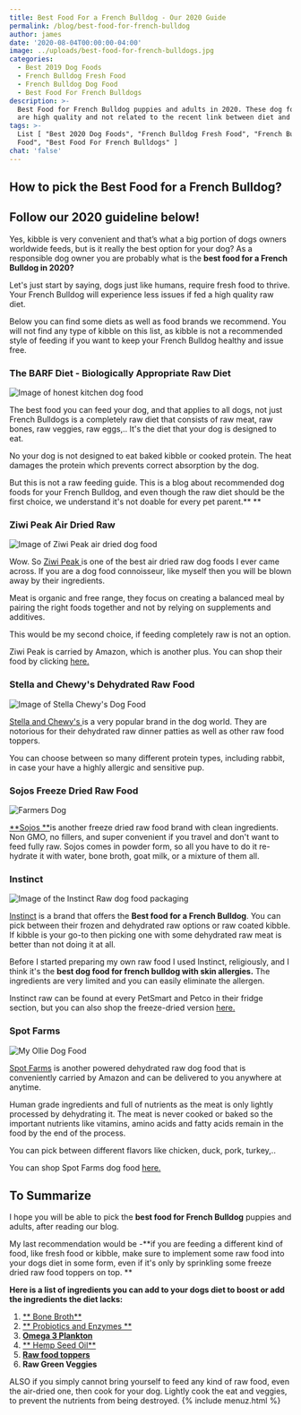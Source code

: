 ```yaml
---
title: Best Food For a French Bulldog - Our 2020 Guide
permalink: /blog/best-food-for-french-bulldog
author: james
date: '2020-08-04T00:00:00-04:00'
image: ../uploads/best-food-for-french-bulldogs.jpg
categories:
  - Best 2019 Dog Foods
  - French Bulldog Fresh Food
  - French Bulldog Dog Food
  - Best Food For French Bulldogs
description: >-
  Best Food for French Bulldog puppies and adults in 2020. These dog food brands
  are high quality and not related to the recent link between diet and DCM.
tags: >-
  List [ "Best 2020 Dog Foods", "French Bulldog Fresh Food", "French Bulldog Dog
  Food", "Best Food For French Bulldogs" ]
chat: 'false'
---
```

## How to pick the Best Food for a French Bulldog?

## Follow our 2020 guideline below!

Yes, kibble is very convenient and that’s what a big portion of dogs owners worldwide feeds, but is it really the best option for your dog? As a responsible dog owner you are probably what is the **best food for a French Bulldog in 2020?**

Let's just start by saying, dogs just like humans, require fresh food to thrive. Your French Bulldog will experience less issues if fed a high quality raw diet.

Below you can find some diets as well as food brands we recommend. You will not find any type of kibble on this list, as kibble is not a recommended style of feeding if you want to keep your French Bulldog healthy and issue free. 

### **The BARF Diet - Biologically Appropriate Raw Diet**

![Image of honest kitchen dog food](/uploads/raw-dog-food.jpg)

The best food you can feed your dog, and that applies to all dogs, not just French Bulldogs is a completely raw diet that consists of raw meat, raw bones, raw veggies, raw eggs,.. It's the diet that your dog is designed to eat. 

No your dog is not designed to eat baked kibble or cooked protein. The heat damages the protein which prevents correct absorption by the dog. 

But this is not a raw feeding guide. This is a blog about recommended dog foods for your French Bulldog, and even though the raw diet should be the first choice, we understand it's not doable for every pet parent.\*\* \*\*

### **Ziwi Peak Air Dried Raw**

![Image of Ziwi Peak air dried dog food](/uploads/ziwipeak-dog-food.jpg)

Wow. So [Ziwi Peak ](https://amzn.to/31mHGH9)is one of the best air dried raw dog foods I ever came across. If you are a dog food connoisseur, like myself then you will be blown away by their ingredients. 

Meat is organic and free range, they focus on creating a balanced meal by pairing the right foods together and not by relying on supplements and additives. 

This would be my second choice, if feeding completely raw is not an option.  

Ziwi Peak is carried by Amazon, which is another plus. You can shop their food by clicking [here.](https://amzn.to/31mHGH9)

### **Stella and Chewy's Dehydrated Raw Food**

![Image of Stella Chewy's Dog Food](/uploads/stella_chewy_food.jpg)

[Stella and Chewy's ](https://amzn.to/2EKCIw4)is a very popular brand in the dog world. They are notorious for their dehydrated raw dinner patties as well as other raw food toppers.

You can choose between so many different protein types, including rabbit, in case your have a highly allergic and sensitive pup.

### **Sojos Freeze Dried Raw Food**

![Farmers Dog](/uploads/sojos-raw-dog-food.png)

[**Sojos **](https://amzn.to/3i71GUJ)is another freeze dried raw food brand with clean ingredients. Non GMO, no fillers, and super convenient if you travel and don't want to feed fully raw. Sojos comes in powder form, so all you have to do it re-hydrate it with water, bone broth, goat milk, or a mixture of them all. 

### **Instinct**

![Image of the Instinct Raw dog food packaging](/uploads/raw-instinct-dog-food.png)

[Instinct](https://amzn.to/33mxT6y) is a brand that offers the **Best food for a French Bulldog**. You can pick between their frozen  and dehydrated raw options or raw coated kibble. If kibble is your go-to then picking one with some dehydrated raw meat is better than not doing it at all.

Before I started preparing my own raw food I used Instinct, religiously, and I think it's the **best dog food for french bulldog with skin allergies.** The ingredients are very limited and you can easily eliminate the allergen.

Instinct raw can be found at every PetSmart and Petco in their fridge section, but you can also shop the freeze-dried version [here.](https://amzn.to/33mxT6y) 

### **Spot Farms**

![My Ollie Dog Food](/uploads/spot-farms-dog-food.jpg)

[Spot Farms](https://amzn.to/3i75wND) is another powered dehydrated raw dog food that is conveniently carried by Amazon and can be delivered to you anywhere at anytime. 

Human grade ingredients and full of nutrients as the meat is only lightly processed by dehydrating it. The meat is never cooked or baked so the important nutrients like vitamins, amino acids and fatty acids remain in the food by the end of the process. 

You can pick between different flavors like chicken, duck, pork, turkey,..

You can shop Spot Farms dog food [here. ](https://amzn.to/3i75wND)

## To Summarize

I hope you will be able to pick the **best food for French Bulldog** puppies and adults, after reading our blog.

My last recommendation would be -**if you are feeding a different kind of food, like fresh food or kibble, make sure to implement some raw food into your dogs diet in some form, even if it's only by sprinkling some freeze dried raw food toppers on top. **

**Here is a list of ingredients you can add to your dogs diet to boost or add the ingredients the diet lacks:**

1. [** Bone Broth**](https://amzn.to/2EJefaq)
2. [** Probiotics and Enzymes **](https://amzn.to/3gsrb2s)
3. [**Omega 3 Plankton**](https://amzn.to/39WZE75)
4. [** Hemp Seed Oil**](https://amzn.to/2XpEVU3)
5. [**Raw food toppers**](https://amzn.to/2DjzcbK)
6. **Raw Green Veggies**

ALSO if you simply cannot bring yourself to feed any kind of raw food, even the air-dried one, then cook for your dog. Lightly cook the eat and veggies, to prevent the nutrients from being destroyed.
{% include menuz.html %}